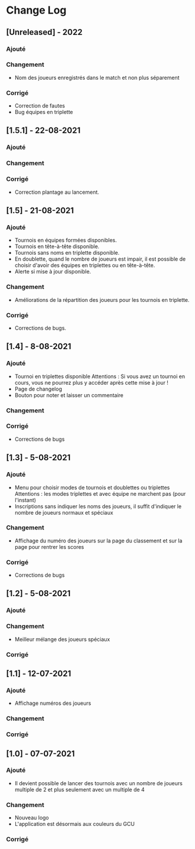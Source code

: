 # Change Log

## [Unreleased] - 2022

### Ajouté
### Changement
- Nom des joueurs enregistrés dans le match et non plus séparement

### Corrigé
- Correction de fautes
- Bug équipes en triplette 

## [1.5.1] - 22-08-2021

### Ajouté
### Changement
### Corrigé
- Correction plantage au lancement.

## [1.5] - 21-08-2021

### Ajouté
- Tournois en équipes formées disponibles.
- Tournois en tête-à-tête disponible.
- Tournois sans noms en triplette disponible.
- En doublette, quand le nombre de joueurs est impair, il est possible de choisir d'avoir des équipes en triplettes ou en tête-à-tête.
- Alerte si mise à jour disponible.

### Changement
- Améliorations de la répartition des joueurs pour les tournois en triplette.

### Corrigé
- Corrections de bugs.


## [1.4] - 8-08-2021

### Ajouté
- Tournoi en triplettes disponible
Attentions : Si vous avez un tournoi en cours, vous ne pourrez plus y accéder après cette mise à jour !
- Page de changelog
- Bouton pour noter et laisser un commentaire

### Changement
### Corrigé
- Corrections de bugs


## [1.3] - 5-08-2021

### Ajouté
- Menu pour choisir modes de tournois et doublettes ou triplettes
Attentions : les modes triplettes et avec équipe ne marchent pas (pour l'instant)
- Inscriptions sans indiquer les noms des joueurs, il suffit d'indiquer le nombre de joueurs normaux et spéciaux

### Changement
- Affichage du numéro des joueurs sur la page du classement et sur la page pour rentrer les scores

### Corrigé
- Corrections de bugs


## [1.2] - 5-08-2021

### Ajouté
### Changement
- Meilleur mélange des joueurs spéciaux

### Corrigé


## [1.1] - 12-07-2021
 
### Ajouté
- Affichage numéros des joueurs

### Changement
### Corrigé


## [1.0] - 07-07-2021
 
### Ajouté
- Il devient possible de lancer des tournois avec un nombre de joueurs multiple de 2 et plus seulement avec un multiple de 4

### Changement
- Nouveau logo
- L'application est désormais aux couleurs du GCU

### Corrigé